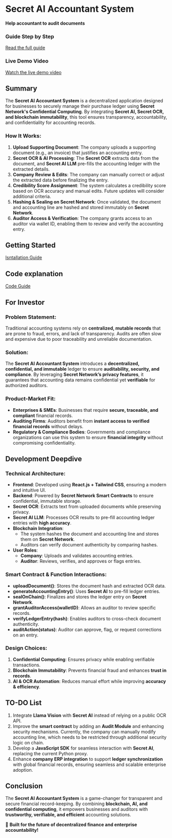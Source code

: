 # Secret AI Accountant System

**Help accountant to audit documents**

### Guide Step by Step

[Read the full guide](docs/guide.md)

### Live Demo Video
[Watch the live demo video](https://www.youtube.com/watch?v=TtaB35Svz4o)

## Summary

The **Secret AI Accountant System** is a decentralized application designed for businesses to securely manage their purchase ledger using **Secret Network's Confidential Computing**. By integrating **Secret AI, Secret OCR, and blockchain immutability**, this tool ensures transparency, accountability, and confidentiality for accounting records.

### How It Works:

1. **Upload Supporting Document**: The company uploads a supporting document (e.g., an invoice) that justifies an accounting entry.
2. **Secret OCR & AI Processing**: The **Secret OCR** extracts data from the document, and **Secret AI LLM** pre-fills the accounting ledger with the extracted details.
3. **Company Review & Edits**: The company can manually correct or adjust the extracted data before finalizing the entry.
4. **Credibility Score Assignment**: The system calculates a credibility score based on OCR accuracy and manual edits. Future updates will consider additional criteria.
5. **Hashing & Sealing on Secret Network**: Once validated, the document and accounting line are hashed and stored immutably on **Secret Network**.
6. **Auditor Access & Verification**: The company grants access to an auditor via wallet ID, enabling them to review and verify the accounting entry.

## Getting Started
[Isntallation Guide](docs/install.md)

## Code explanation
[Code Guide](docs/code.md)
## For Investor 

### **Problem Statement**:

Traditional accounting systems rely on **centralized, mutable records** that are prone to fraud, errors, and lack of transparency. Audits are often slow and expensive due to poor traceability and unreliable documentation.

### **Solution**:

The **Secret AI Accountant System** introduces a **decentralized, confidential, and immutable** ledger to ensure **auditability, security, and compliance**. By leveraging **Secret Network’s privacy features**, it guarantees that accounting data remains confidential yet **verifiable** for authorized auditors.

### **Product-Market Fit**:

- **Enterprises & SMEs**: Businesses that require **secure, traceable, and compliant** financial records.
- **Auditing Firms**: Auditors benefit from **instant access to verified financial records** without delays.
- **Regulatory & Compliance Bodies**: Governments and compliance organizations can use this system to ensure **financial integrity** without compromising confidentiality.

## Development Deepdive

### **Technical Architecture**:

- **Frontend**: Developed using **React.js + Tailwind CSS**, ensuring a modern and intuitive UI.
- **Backend**: Powered by **Secret Network Smart Contracts** to ensure confidential, immutable storage.
- **Secret OCR**: Extracts text from uploaded documents while preserving privacy.
- **Secret AI LLM**: Processes OCR results to pre-fill accounting ledger entries with **high accuracy**.
- **Blockchain Integration**:
  - The system hashes the document and accounting line and stores them on **Secret Network**.
  - Auditors can verify document authenticity by comparing hashes.
- **User Roles**:
  - **Company**: Uploads and validates accounting entries.
  - **Auditor**: Reviews, verifies, and approves or flags entries.

### **Smart Contract & Function Interactions**:

- **uploadDocument()**: Stores the document hash and extracted OCR data.
- **generateAccountingEntry()**: Uses **Secret AI** to pre-fill ledger entries.
- **sealOnChain()**: Finalizes and stores the ledger entry on **Secret Network**.
- **grantAuditorAccess(walletID)**: Allows an auditor to review specific records.
- **verifyLedgerEntry(hash)**: Enables auditors to cross-check document authenticity.
- **auditAction(status)**: Auditor can approve, flag, or request corrections on an entry.

### **Design Choices**:

1. **Confidential Computing**: Ensures privacy while enabling verifiable transactions.
2. **Blockchain Immutability**: Prevents financial fraud and enhances **trust in records**.
3. **AI & OCR Automation**: Reduces manual effort while improving **accuracy & efficiency**.

## TO-DO List

1. Integrate **Llama Vision** with **Secret AI** instead of relying on a public OCR API.
2. Improve the **smart contract** by adding an **Audit Module** and enhancing security mechanisms. Currently, the company can manually modify accounting line, which needs to be restricted through additional security logic on chain.
3. Develop a **JavaScript SDK** for seamless interaction with **Secret AI**, replacing the current Python proxy.
4. Enhance **company ERP integration** to support **ledger synchronization** with global financial records, ensuring seamless and scalable enterprise adoption.

## Conclusion

The **Secret AI Accountant System** is a game-changer for transparent and secure financial record-keeping. By combining **blockchain, AI, and confidential computing**, it empowers businesses and auditors with **trustworthy, verifiable, and efficient** accounting solutions.

🚀 **Built for the future of decentralized finance and enterprise accountability!**

